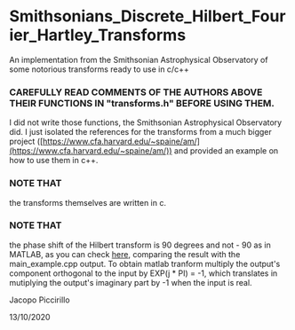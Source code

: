# Smithsonians_Discrete_Hilbert_Fourier_Hartley_Transforms
 An implementation from the Smithsonian Astrophysical Observatory of some notorious transforms ready to use in c/c++

### CAREFULLY READ COMMENTS OF THE AUTHORS ABOVE THEIR FUNCTIONS IN "transforms.h" BEFORE USING THEM.

I did not write those functions, the Smithsonian Astrophysical Observatory did. 
I just isolated the references for the transforms from a much bigger project
([https://www.cfa.harvard.edu/~spaine/am/](https://www.cfa.harvard.edu/~spaine/am/)) and provided an example on how to use them in c++.

### NOTE THAT
the transforms themselves are written in c. 

### NOTE THAT 
the phase shift of the Hilbert transform is 90 degrees and not - 90 as in MATLAB, 
as you can check [here](https://it.mathworks.com/help/signal/ref/hilbert.html), comparing the result with the main_example.cpp output.
To obtain matlab tranform multiply the output's component orthogonal to the input by EXP(j * PI) = -1, which translates in mutiplying the output's imaginary part 
by -1 when the input is real.

Jacopo Piccirillo 

13/10/2020
